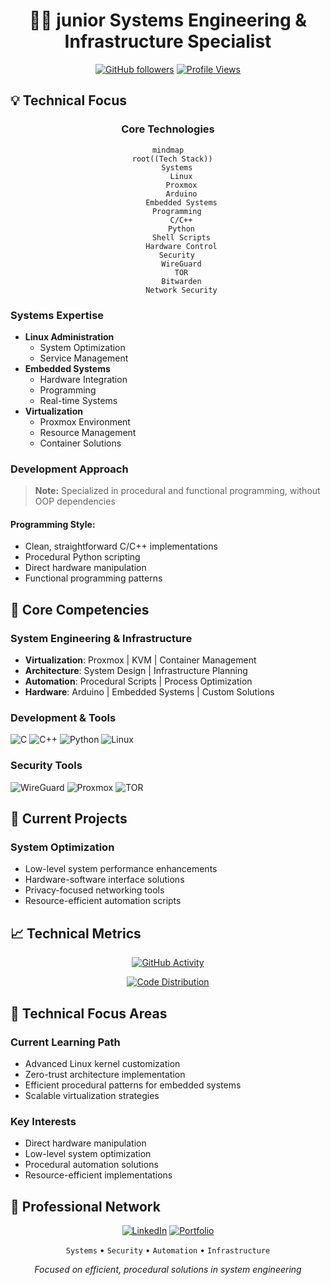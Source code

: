 <div align="center">

# 👨‍💻  junior Systems Engineering & Infrastructure Specialist
[![GitHub followers](https://img.shields.io/github/followers/vetronics?style=social)](https://github.com/vetronics)
[![Profile Views](https://visitcount.itsvg.in/api?id=vetronics&label=Profile%20Views&color=12&icon=5&pretty=true)](https://visitcount.itsvg.in)

</div>

## 💡 Technical Focus

<div align="center">

### Core Technologies
```mermaid
mindmap
  root((Tech Stack))
    Systems
      Linux
      Proxmox
      Arduino
      Embedded Systems
    Programming
      C/C++
      Python
      Shell Scripts
      Hardware Control
    Security
      WireGuard
      TOR
      Bitwarden
      Network Security
```

</div>

### Systems Expertise
- **Linux Administration** 
  - System Optimization
  - Service Management
- **Embedded Systems**
  - Hardware Integration
  - Programming
  - Real-time Systems
- **Virtualization**
  - Proxmox Environment
  - Resource Management
  - Container Solutions

### Development Approach
> **Note:** Specialized in procedural and functional programming, without OOP dependencies

#### Programming Style:
- Clean, straightforward C/C++ implementations
- Procedural Python scripting
- Direct hardware manipulation
- Functional programming patterns

## 🔧 Core Competencies

### System Engineering & Infrastructure
- **Virtualization**: Proxmox | KVM | Container Management
- **Architecture**: System Design | Infrastructure Planning
- **Automation**: Procedural Scripts | Process Optimization
- **Hardware**: Arduino | Embedded Systems | Custom Solutions

### Development & Tools
![C](https://img.shields.io/badge/C-Systems_Programming-00599C?style=flat-square&logo=c)
![C++](https://img.shields.io/badge/C++-Procedural_Development-00599C?style=flat-square&logo=c%2B%2B)
![Python](https://img.shields.io/badge/Python-Script_Automation-3776AB?style=flat-square&logo=python)
![Linux](https://img.shields.io/badge/Linux-System_Administration-FCC624?style=flat-square&logo=linux)

### Security Tools
![WireGuard](https://img.shields.io/badge/WireGuard-Network_Security-88171A?style=flat-square&logo=wireguard)
![Proxmox](https://img.shields.io/badge/Proxmox-Virtualization-E57000?style=flat-square&logo=proxmox)
![TOR](https://img.shields.io/badge/TOR-Privacy_Solutions-7D4698?style=flat-square&logo=tor-project)

## 🚀 Current Projects

### System Optimization
- Low-level system performance enhancements
- Hardware-software interface solutions
- Privacy-focused networking tools
- Resource-efficient automation scripts

## 📈 Technical Metrics

<div align="center">

[![GitHub Activity](https://nirzak-streak-stats.vercel.app/?user=vetronics&theme=dark&hide_border=true&background=0D1117&stroke=0D1117&fire=1834CC&ring=1834CC&currStreakLabel=1834CC)](https://github.com/vetronics)

[![Code Distribution](https://github-readme-stats.vercel.app/api/top-langs/?username=vetronics&layout=compact&theme=dark&hide_border=true&bg_color=0D1117&title_color=1834CC&text_color=FFFFFF)](https://github.com/vetronics)

</div>

## 🔬 Technical Focus Areas

### Current Learning Path
- Advanced Linux kernel customization
- Zero-trust architecture implementation
- Efficient procedural patterns for embedded systems
- Scalable virtualization strategies

### Key Interests
- Direct hardware manipulation
- Low-level system optimization
- Procedural automation solutions
- Resource-efficient implementations

## 📡 Professional Network

<div align="center">

[![LinkedIn](https://img.shields.io/badge/LinkedIn-Network-0077B5?style=for-the-badge&logo=linkedin)](https://linkedin.com/in/vetronics)
[![Portfolio](https://img.shields.io/badge/Portfolio-Projects-000000?style=for-the-badge&logo=github)](https://vetronics.github.io)

</div>

<div align="center">

`Systems` • `Security` • `Automation` • `Infrastructure`

*Focused on efficient, procedural solutions in system engineering*


</div>
